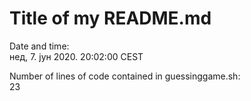 # Title of my README.md

Date and time:  
нед,  7. јун 2020.  20:02:00 CEST

Number of lines of code contained in guessinggame.sh:  
23
